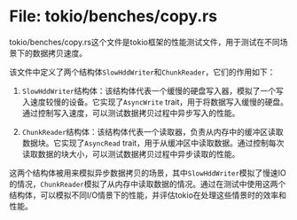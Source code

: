 # File: tokio/benches/copy.rs

tokio/benches/copy.rs这个文件是tokio框架的性能测试文件，用于测试在不同场景下的数据拷贝速度。

该文件中定义了两个结构体`SlowHddWriter`和`ChunkReader`，它们的作用如下：

1. `SlowHddWriter`结构体：该结构体代表一个缓慢的硬盘写入器，模拟了一个写入速度较慢的设备。它实现了`AsyncWrite` trait，用于将数据写入缓慢的硬盘。通过控制写入速度，可以测试数据拷贝过程中异步写入的性能。

2. `ChunkReader`结构体：该结构体代表一个读取器，负责从内存中的缓冲区读取数据块。它实现了`AsyncRead` trait，用于从缓冲区中读取数据。通过控制每次读取数据的块大小，可以测试数据拷贝过程中异步读取的性能。

这两个结构体被用来模拟异步数据拷贝的场景，其中`SlowHddWriter`模拟了慢速IO的情况，`ChunkReader`模拟了从内存中读取数据的情况。通过在测试中使用这两个结构体，可以模拟不同I/O情景下的性能，并评估tokio在处理这些情景时的效率和性能。

